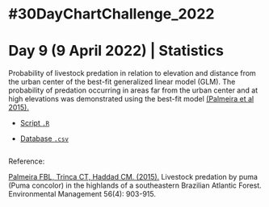 # #30DayChartChallenge_2022

# Day 9 (9 April 2022) | Statistics

Probability of livestock predation in relation to elevation and distance from the urban center of the best-fit generalized linear model
(GLM). The probability of predation occurring in areas far from the urban center and at high elevations was demonstrated using the best-fit model [(Palmeira et al 2015).](https://doi.org/10.1007/s00267-015-0562-5)

- [Script `.R`]()

- [Database `.csv`]()

<img src="">

Reference:

[Palmeira FBL, Trinca CT, Haddad CM. (2015).](https://doi.org/10.1007/s00267-015-0562-5) Livestock predation by puma (Puma concolor) in the highlands of a southeastern Brazilian Atlantic Forest. Environmental Management 56(4): 903-915.
